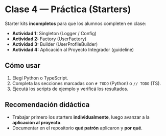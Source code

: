 # Clase 4 — Práctica (Starters)

Starter kits **incompletos** para que los alumnos completen en clase:
- **Actividad 1:** Singleton (Logger / Config)
- **Actividad 2:** Factory (UserFactory)
- **Actividad 3:** Builder (UserProfileBuilder)
- **Actividad 4:** Aplicación al Proyecto Integrador (guideline)

## Cómo usar
1. Elegí Python o TypeScript.
2. Completa las secciones marcadas con `# TODO` (Python) o `// TODO` (TS).
3. Ejecutá los scripts de ejemplo y verificá los resultados.

## Recomendación didáctica
- Trabajar primero los starters **individualmente**, luego avanzar a la **aplicación al proyecto**.
- Documentar en el repositorio **qué patrón** aplicaron y **por qué**.
